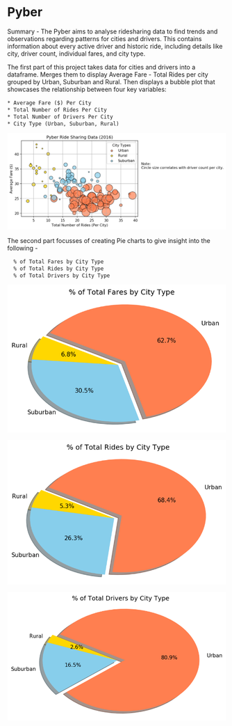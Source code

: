 # Pyber

Summary - The Pyber aims to analyse ridesharing data to find trends and observations regarding patterns for cities and drivers. This contains information about every active driver and historic ride, including details like city, driver count, individual fares, and city type.

The first part of this project takes data for cities and drivers into a dataframe. Merges them to display Average Fare - Total Rides per city grouped by Urban, Suburban and Rural. Then displays a bubble plot that showcases the relationship between four key variables:

    * Average Fare ($) Per City
    * Total Number of Rides Per City
    * Total Number of Drivers Per City
    * City Type (Urban, Suburban, Rural)

![Pyber Ride Sharing Bubble Plot](PyberRideSharingData.png)

The second part focusses of creating Pie charts to give insight into the following - 

      % of Total Fares by City Type
      % of Total Rides by City Type
      % of Total Drivers by City Type

 
   ![ % of Total Fares by City Type](TotalFaresByCity.png)
 
   ![ % of Total Rides by City Type](TotalRidesByCity.png)
  
   ![ % of Total Drivers by City Type](TotalDriversByCity.png)




